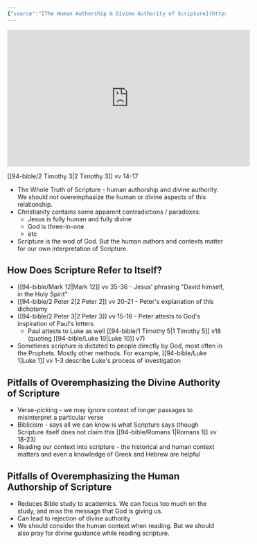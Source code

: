 ```yaml
---
{"source":"[The Human Authorship & Divine Authority of Scripture](https://www.youtube.com/watch?v=2h9dFMEtSDo)","clipped":"2023-10-10","dg-publish":true,"grade":1,"context":"Personal","type":"Resource","status":"Evergreen","topic":["Sermon"],"dateCreated":"2023-10-10","sermonSeries":"2023 The Whole Gospel","permalink":"/sermons/2023-10-10-the-human-authorship-and-divine-authority-of-scripture/","dgPassFrontmatter":true}
---
```



<iframe width="560" height="315" src="https://www.youtube.com/embed/2h9dFMEtSDo" title="YouTube video player" frameborder="0" allow="accelerometer; autoplay; clipboard-write; encrypted-media; gyroscope; picture-in-picture" allowfullscreen></iframe>

[[94-bible/2 Timothy 3\|2 Timothy 3]] vv 14-17

* The Whole Truth of Scripture - human authorship and divine authority. We should not overemphasize the human or divine aspects of this relationship.
* Christianity contains some apparent contradictions / paradoxes:
	* Jesus is fully human and fully divine
	* God is three-in-one
	* etc
* Scripture is the wod of God. But the human authors and contexts matter for our own interpretation of Scripture.

## How Does Scripture Refer to Itself?

* [[94-bible/Mark 12\|Mark 12]] vv 35-36 - Jesus' phrasing "David himself, in the Holy Spirit"
* [[94-bible/2 Peter 2\|2 Peter 2]] vv 20-21 - Peter's explanation of this dichotomy
* [[94-bible/2 Peter 3\|2 Peter 3]] vv 15-16 - Peter attests to God's inspiration of Paul's letters
	* Paul attests to Luke as well [[94-bible/1 Timothy 5\|1 Timothy 5]] v18 (quoting [[94-bible/Luke 10\|Luke 10]] v7)
* Sometimes scripture is dictated to people directly by God, most often in the Prophets. Mostly other methods. For example, [[94-bible/Luke 1\|Luke 1]] vv 1-3 describe Luke's process of investigation

## Pitfalls of Overemphasizing the Divine Authority of Scripture

* Verse-picking - we may ignore context of longer passages to misinterpret a particular verse
* Biblicism - says all we can know is what Scripture says (though Scripture itself does not claim this [[94-bible/Romans 1\|Romans 1]] vv 18-23)
* Reading our context into scripture - the historical and human context matters and even a knowledge of Greek and Hebrew are helpful

## Pitfalls of Overemphasizing the Human Authorship of Scripture

* Reduces Bible study to academics. We can focus too much on the study, and miss the message that God is giving us.
* Can lead to rejection of divine authority
* We should consider the human context when reading. But we should also pray for divine guidance while reading scripture.
